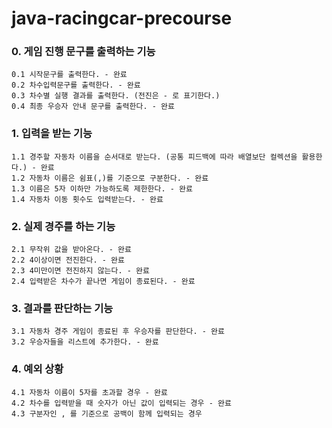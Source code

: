 # java-racingcar-precourse


### 0. 게임 진행 문구를 출력하는 기능
    0.1 시작문구를 출력한다. - 완료
    0.2 차수입력문구를 출력한다. - 완료
    0.3 차수별 실행 결과를 출력한다. (전진은 - 로 표기한다.)
    0.4 최종 우승자 안내 문구를 출력한다. - 완료

### 1. 입력을 받는 기능
    1.1 경주할 자동차 이름을 순서대로 받는다. (공통 피드백에 따라 배열보단 컬렉션을 활용한다.) - 완료
    1.2 자동차 이름은 쉼표(,)를 기준으로 구분한다. - 완료
    1.3 이름은 5자 이하만 가능하도록 제한한다. - 완료
    1.4 자동차 이동 횟수도 입력받는다. - 완료
    

### 2. 실제 경주를 하는 기능
    2.1 무작위 값을 받아온다. - 완료
    2.2 4이상이면 전진한다. - 완료
    2.3 4미만이면 전진하지 않는다. - 완료
    2.4 입력받은 차수가 끝나면 게임이 종료된다. - 완료

### 3. 결과를 판단하는 기능
    3.1 자동차 경주 게임이 종료된 후 우승자를 판단한다. - 완료
    3.2 우승자들을 리스트에 추가한다. - 완료

### 4. 예외 상황
    4.1 자동차 이름이 5자를 초과할 경우 - 완료
    4.2 차수를 입력받을 때 숫자가 아닌 값이 입력되는 경우 - 완료
    4.3 구분자인 , 를 기준으로 공백이 함께 입력되는 경우
